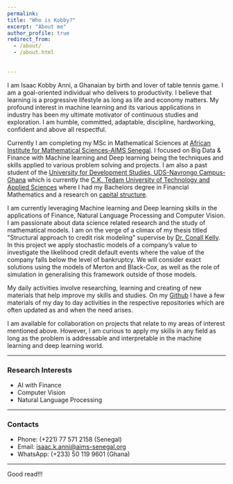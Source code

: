 ```yaml
---
permalink:
title: "Who is Kobby?"
excerpt: "About me"
author_profile: true
redirect_from: 
  - /about/
  - /about.html
 
 
---
```

I am Isaac Kobby Anni, a Ghanaian by birth and lover of table tennis game. I am a goal-oriented individual who delivers to productivity. I believe that learning is a progressive lifestyle as long as life and economy matters. My profound interest in machine learning and its various applications in industry has been my ultimate motivator of continuous studies and exploration. I am humble, committed, adaptable, discipline, hardworking, confident and above all respectful. 


Currently I am completing my MSc in Mathematical Sciences at [African Institute for Mathematical Sciences-AIMS Senegal](https://aims-senegal.org/). I focused on Big Data & Finance with Machine learning and Deep learning being the techniques and skills applied to various problem solving and projects. I am also a past student of the [University for Development Studies, UDS-Navrongo Campus-Ghana](https://nav.uds.edu.gh/) which is currently the [C.K. Tedam University of Technology and Applied Sciences](https://cktutas.edu.gh/) where I had my Bachelors degree in Financial Mathematics and a research on [capital structure](https://www.investopedia.com/terms/c/capitalstructure.asp). 

I am currently leveraging Machine learning and Deep learning skills in the applications of Finance, Natural Language Processing and Computer Vision. I am passionate about data science related research and the study of mathematical models. I am on the verge of a climax of my thesis titled "Structural approach to credit risk modeling" supervise by [Dr. Conall Kelly](http://research.ucc.ie/profiles/D019/conall.kelly@ucc.ie). In this project we apply stochastic models of a company’s value to investigate the likelihood credit default events where the value of the company falls below the level of bankruptcy. We will consider exact solutions using the models of Merton and Black-Cox, as well as the role of simulation in generalising this framework outside of those models. 

My daily activities involve researching, learning and creating of new materials that help improve my skills and studies. On my [Github](https://github.com/IkeKobby) I have a few materials of my day to day activities in the respective repositories which are often updated as and when the need arises. 

I am available for collaboration on projects that relate to my areas of interest mentioned above. However, I am curious to apply my skills in any field as long as the problem is addressable and interpretable in the machine learning and deep learning world.

---
### Research Interests
- AI with Finance  
- Computer Vision
- Natural Language Processing

---

### Contacts
- Phone: (+221) 77 571 2158 (Senegal) 
- Email: isaac.k.anni@aims-senegal.org
- WhatsApp: (+233) 50 119 9601 (Ghana) 

---
Good read!!!



<!-- Example: editing a markdown file for a talk
![Editing a markdown file for a talk](/images/editing-talk.png)
 -->
